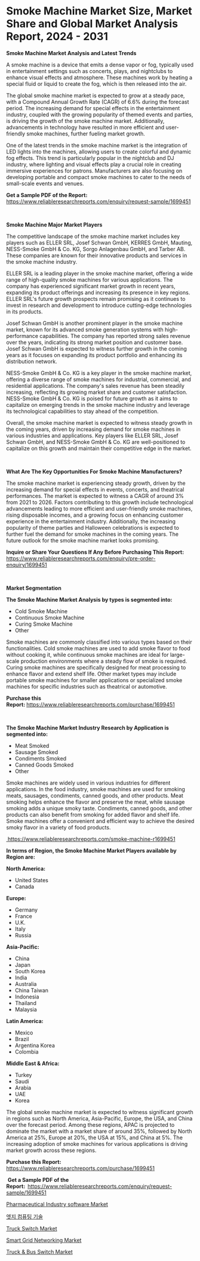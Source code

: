 <p><h1>Smoke Machine Market Size, Market Share and Global Market Analysis Report, 2024 - 2031</h1></p><p><strong>Smoke Machine Market Analysis and Latest Trends</strong></p>
<p><p>A smoke machine is a device that emits a dense vapor or fog, typically used in entertainment settings such as concerts, plays, and nightclubs to enhance visual effects and atmosphere. These machines work by heating a special fluid or liquid to create the fog, which is then released into the air.</p><p>The global smoke machine market is expected to grow at a steady pace, with a Compound Annual Growth Rate (CAGR) of 6.6% during the forecast period. The increasing demand for special effects in the entertainment industry, coupled with the growing popularity of themed events and parties, is driving the growth of the smoke machine market. Additionally, advancements in technology have resulted in more efficient and user-friendly smoke machines, further fueling market growth.</p><p>One of the latest trends in the smoke machine market is the integration of LED lights into the machines, allowing users to create colorful and dynamic fog effects. This trend is particularly popular in the nightclub and DJ industry, where lighting and visual effects play a crucial role in creating immersive experiences for patrons. Manufacturers are also focusing on developing portable and compact smoke machines to cater to the needs of small-scale events and venues.</p></p>
<p><strong>Get a Sample PDF of the Report:&nbsp;</strong> <a href="https://www.reliableresearchreports.com/enquiry/request-sample/1699451">https://www.reliableresearchreports.com/enquiry/request-sample/1699451</a></p>
<p>&nbsp;</p>
<p><strong>Smoke Machine Major Market Players</strong></p>
<p><p>The competitive landscape of the smoke machine market includes key players such as ELLER SRL, Josef Schwan GmbH, KERRES GmbH, Mauting, NESS-Smoke GmbH & Co. KG, Sorgo Anlagenbau GmbH, and Tarber AB. These companies are known for their innovative products and services in the smoke machine industry.</p><p>ELLER SRL is a leading player in the smoke machine market, offering a wide range of high-quality smoke machines for various applications. The company has experienced significant market growth in recent years, expanding its product offerings and increasing its presence in key regions. ELLER SRL's future growth prospects remain promising as it continues to invest in research and development to introduce cutting-edge technologies in its products.</p><p>Josef Schwan GmbH is another prominent player in the smoke machine market, known for its advanced smoke generation systems with high-performance capabilities. The company has reported strong sales revenue over the years, indicating its strong market position and customer base. Josef Schwan GmbH is expected to witness further growth in the coming years as it focuses on expanding its product portfolio and enhancing its distribution network.</p><p>NESS-Smoke GmbH & Co. KG is a key player in the smoke machine market, offering a diverse range of smoke machines for industrial, commercial, and residential applications. The company's sales revenue has been steadily increasing, reflecting its growing market share and customer satisfaction. NESS-Smoke GmbH & Co. KG is poised for future growth as it aims to capitalize on emerging trends in the smoke machine industry and leverage its technological capabilities to stay ahead of the competition.</p><p>Overall, the smoke machine market is expected to witness steady growth in the coming years, driven by increasing demand for smoke machines in various industries and applications. Key players like ELLER SRL, Josef Schwan GmbH, and NESS-Smoke GmbH & Co. KG are well-positioned to capitalize on this growth and maintain their competitive edge in the market.</p></p>
<p>&nbsp;</p>
<p><strong>What Are The Key Opportunities For Smoke Machine Manufacturers?</strong></p>
<p><p>The smoke machine market is experiencing steady growth, driven by the increasing demand for special effects in events, concerts, and theatrical performances. The market is expected to witness a CAGR of around 3% from 2021 to 2026. Factors contributing to this growth include technological advancements leading to more efficient and user-friendly smoke machines, rising disposable incomes, and a growing focus on enhancing customer experience in the entertainment industry. Additionally, the increasing popularity of theme parties and Halloween celebrations is expected to further fuel the demand for smoke machines in the coming years. The future outlook for the smoke machine market looks promising.</p></p>
<p><strong>Inquire or Share Your Questions If Any Before Purchasing This Report:</strong> <a href="https://www.reliableresearchreports.com/enquiry/pre-order-enquiry/1699451">https://www.reliableresearchreports.com/enquiry/pre-order-enquiry/1699451</a></p>
<p>&nbsp;</p>
<p><strong>Market Segmentation</strong></p>
<p><strong>The Smoke Machine Market Analysis by types is segmented into:</strong></p>
<p><ul><li>Cold Smoke Machine</li><li>Continuous Smoke Machine</li><li>Curing Smoke Machine</li><li>Other</li></ul></p>
<p><p>Smoke machines are commonly classified into various types based on their functionalities. Cold smoke machines are used to add smoke flavor to food without cooking it, while continuous smoke machines are ideal for large-scale production environments where a steady flow of smoke is required. Curing smoke machines are specifically designed for meat processing to enhance flavor and extend shelf life. Other market types may include portable smoke machines for smaller applications or specialized smoke machines for specific industries such as theatrical or automotive.</p></p>
<p><strong>Purchase this Report:&nbsp;</strong><a href="https://www.reliableresearchreports.com/purchase/1699451">https://www.reliableresearchreports.com/purchase/1699451</a></p>
<p>&nbsp;</p>
<p><strong>The Smoke Machine Market Industry Research by Application is segmented into:</strong></p>
<p><ul><li>Meat Smoked</li><li>Sausage Smoked</li><li>Condiments Smoked</li><li>Canned Goods Smoked</li><li>Other</li></ul></p>
<p><p>Smoke machines are widely used in various industries for different applications. In the food industry, smoke machines are used for smoking meats, sausages, condiments, canned goods, and other products. Meat smoking helps enhance the flavor and preserve the meat, while sausage smoking adds a unique smoky taste. Condiments, canned goods, and other products can also benefit from smoking for added flavor and shelf life. Smoke machines offer a convenient and efficient way to achieve the desired smoky flavor in a variety of food products.</p></p>
<p><a href="https://www.reliableresearchreports.com/smoke-machine-r1699451">&nbsp;https://www.reliableresearchreports.com/smoke-machine-r1699451</a></p>
<p><strong>In terms of Region, the Smoke Machine Market Players available by Region are:</strong></p>
<p>
    <p> <strong> North America: </strong>
        <ul>
            <li>United States</li>
            <li>Canada</li>
        </ul>
        </p> 
    <p> <strong> Europe: </strong>
        <ul>
            <li>Germany</li>
            <li>France</li>
            <li>U.K.</li>
            <li>Italy</li>
            <li>Russia</li>
        </ul>
        </p> 
    <p> <strong> Asia-Pacific: </strong>
        <ul>
            <li>China</li>
            <li>Japan</li>
            <li>South Korea</li>
            <li>India</li>
            <li>Australia</li>
            <li>China Taiwan</li>
            <li>Indonesia</li>
            <li>Thailand</li>
            <li>Malaysia</li>
        </ul>
        </p> 
    <p> <strong> Latin America: </strong>
        <ul>
            <li>Mexico</li>
            <li>Brazil</li>
            <li>Argentina Korea</li>
            <li>Colombia</li>
        </ul>
        </p> 
    <p> <strong> Middle East & Africa: </strong>
        <ul>
            <li>Turkey</li>
            <li>Saudi</li>
            <li>Arabia</li>
            <li>UAE</li>
            <li>Korea</li>
        </ul>
    </p>
    </p>
<p><p>The global smoke machine market is expected to witness significant growth in regions such as North America, Asia-Pacific, Europe, the USA, and China over the forecast period. Among these regions, APAC is projected to dominate the market with a market share of around 35%, followed by North America at 25%, Europe at 20%, the USA at 15%, and China at 5%. The increasing adoption of smoke machines for various applications is driving market growth across these regions.</p></p>
<p><strong>Purchase this Report: </strong><a href="https://www.reliableresearchreports.com/purchase/1699451">https://www.reliableresearchreports.com/purchase/1699451</a></p>
<p>&nbsp;<strong>Get a Sample PDF of the Report:&nbsp;&nbsp;</strong><a href="https://www.reliableresearchreports.com/enquiry/request-sample/1699451">https://www.reliableresearchreports.com/enquiry/request-sample/1699451</a></p>
<p><strong></strong></p>
<p><p><a href="https://www.linkedin.com/pulse/pharmaceutical-industry-software-market-size-trends-complete-udytf">Pharmaceutical Industry software Market</a></p><p><a href="https://github.com/CarmellaLang1/Market-Research-Report-List-1/blob/main/470114964420.md">엣지 컴퓨팅 기술</a></p><p><a href="https://github.com/ElmoRunolfsson2023/Market-Research-Report-List-1/blob/main/truck-switch-market.md">Truck Switch Market</a></p><p><a href="https://www.linkedin.com/pulse/smart-grid-networking-market-report-reveals-latest-trends-growth-twkwc">Smart Grid Networking Market</a></p><p><a href="https://github.com/susanjprice2023/Market-Research-Report-List-1/blob/main/truck-bus-switch-market.md">Truck & Bus Switch Market</a></p></p>